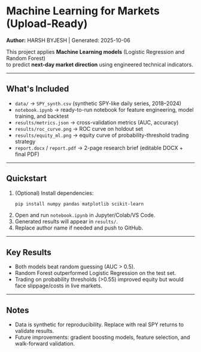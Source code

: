 # Machine Learning for Markets (Upload-Ready)

**Author:** HARSH BYJESH | Generated: 2025-10-06

This project applies **Machine Learning models** (Logistic Regression and Random Forest)  
to predict **next-day market direction** using engineered technical indicators.

---

## What's Included
- `data/` → `SPY_synth.csv` (synthetic SPY-like daily series, 2018–2024)  
- `notebook.ipynb` → ready-to-run notebook for feature engineering, model training, and backtest  
- `results/metrics.json` → cross-validation metrics (AUC, accuracy)  
- `results/roc_curve.png` → ROC curve on holdout set  
- `results/equity_ml.png` → equity curve of probability-threshold trading strategy  
- `report.docx` / `report.pdf` → 2-page research brief (editable DOCX + final PDF)

---

## Quickstart
1. (Optional) Install dependencies:  
   ```bash
   pip install numpy pandas matplotlib scikit-learn
   ```
2. Open and run `notebook.ipynb` in Jupyter/Colab/VS Code.  
3. Generated results will appear in `results/`.  
4. Replace author name if needed and push to GitHub.

---

## Key Results
- Both models beat random guessing (AUC > 0.5).  
- Random Forest outperformed Logistic Regression on the test set.  
- Trading on probability thresholds (>0.55) improved equity but would face slippage/costs in live markets.  

---

## Notes
- Data is synthetic for reproducibility. Replace with real SPY returns to validate results.  
- Future improvements: gradient boosting models, feature selection, and walk-forward validation.  

